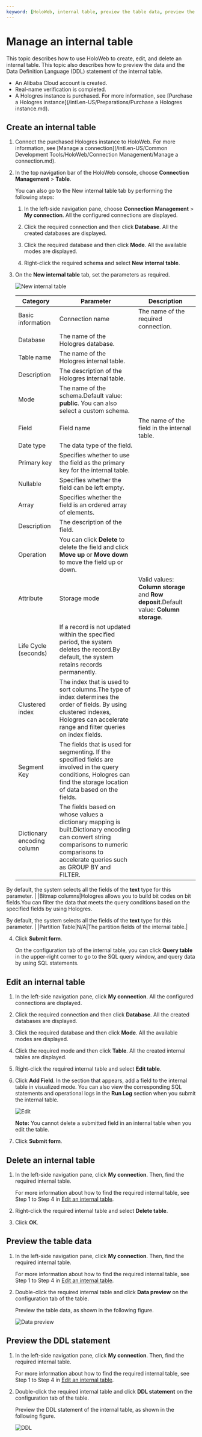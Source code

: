 ```yaml
---
keyword: [HoloWeb, internal table, preview the table data, preview the DDL statement]
---
```


# Manage an internal table

This topic describes how to use HoloWeb to create, edit, and delete an internal table. This topic also describes how to preview the data and the Data Definition Language \(DDL\) statement of the internal table.

-   An Alibaba Cloud account is created.
-   Real-name verification is completed.
-   A Hologres instance is purchased. For more information, see [Purchase a Hologres instance](/intl.en-US/Preparations/Purchase a Hologres instance.md).

## Create an internal table

1.  Connect the purchased Hologres instance to HoloWeb. For more information, see [Manage a connection](/intl.en-US/Common Development Tools/HoloWeb/Connection Management/Manage a connection.md).

2.  In the top navigation bar of the HoloWeb console, choose **Connection Management** \> **Table**.

    You can also go to the New internal table tab by performing the following steps:

    1.  In the left-side navigation pane, choose **Connection Management** \> **My connection**. All the configured connections are displayed.

    2.  Click the required connection and then click **Database**. All the created databases are displayed.

    3.  Click the required database and then click **Mode**. All the available modes are displayed.

    4.  Right-click the required schema and select **New internal table**.

3.  On the **New internal table** tab, set the parameters as required.

    ![New internal table](https://static-aliyun-doc.oss-accelerate.aliyuncs.com/assets/img/en-US/7003322161/p132195.png)

    |Category|Parameter|Description|
    |--------|---------|-----------|
    |Basic information|Connection name|The name of the required connection.|
    |Database|The name of the Hologres database.|
    |Table name|The name of the Hologres internal table.|
    |Description|The description of the Hologres internal table.|
    |Mode|The name of the schema.Default value: **public**. You can also select a custom schema. |
    |Field|Field name|The name of the field in the internal table.|
    |Date type|The data type of the field.|
    |Primary key|Specifies whether to use the field as the primary key for the internal table.|
    |Nullable|Specifies whether the field can be left empty.|
    |Array|Specifies whether the field is an ordered array of elements.|
    |Description|The description of the field.|
    |Operation|You can click **Delete** to delete the field and click **Move up** or **Move down** to move the field up or down.|
    |Attribute|Storage mode|Valid values: **Column storage** and **Row deposit**.Default value: **Column storage**. |
    |Life Cycle \(seconds\)|If a record is not updated within the specified period, the system deletes the record.By default, the system retains records permanently. |
    |Clustered index|The index that is used to sort columns.The type of index determines the order of fields. By using clustered indexes, Hologres can accelerate range and filter queries on index fields. |
    |Segment Key|The fields that is used for segmenting. If the specified fields are involved in the query conditions, Hologres can find the storage location of data based on the fields.|
    |Dictionary encoding column|The fields based on whose values a dictionary mapping is built.Dictionary encoding can convert string comparisons to numeric comparisons to accelerate queries such as GROUP BY and FILTER.

By default, the system selects all the fields of the **text** type for this parameter. |
    |Bitmap columns|Hologres allows you to build bit codes on bit fields.You can filter the data that meets the query conditions based on the specified fields by using Hologres.

By default, the system selects all the fields of the **text** type for this parameter. |
    |Partition Table|N/A|The partition fields of the internal table.|

4.  Click **Submit form**.

    On the configuration tab of the internal table, you can click **Query table** in the upper-right corner to go to the SQL query window, and query data by using SQL statements.


## Edit an internal table

1.  In the left-side navigation pane, click **My connection**. All the configured connections are displayed.

2.  Click the required connection and then click **Database**. All the created databases are displayed.

3.  Click the required database and then click **Mode**. All the available modes are displayed.

4.  Click the required mode and then click **Table**. All the created internal tables are displayed.

5.  Right-click the required internal table and select **Edit table**.

6.  Click **Add Field**. In the section that appears, add a field to the internal table in visualized mode. You can also view the corresponding SQL statements and operational logs in the **Run Log** section when you submit the internal table.

    ![Edit](https://static-aliyun-doc.oss-accelerate.aliyuncs.com/assets/img/en-US/4099438951/p132198.png)

    **Note:** You cannot delete a submitted field in an internal table when you edit the table.

7.  Click **Submit form**.


## Delete an internal table

1.  In the left-side navigation pane, click **My connection**. Then, find the required internal table.

    For more information about how to find the required internal table, see Step 1 to Step 4 in [Edit an internal table](#section_uu3_wol_suh).

2.  Right-click the required internal table and select **Delete table**.

3.  Click **OK**.


## Preview the table data

1.  In the left-side navigation pane, click **My connection**. Then, find the required internal table.

    For more information about how to find the required internal table, see Step 1 to Step 4 in [Edit an internal table](#section_uu3_wol_suh).

2.  Double-click the required internal table and click **Data preview** on the configuration tab of the table.

    Preview the table data, as shown in the following figure.

    ![Data preview](https://static-aliyun-doc.oss-accelerate.aliyuncs.com/assets/img/en-US/4099438951/p132200.png)


## Preview the DDL statement

1.  In the left-side navigation pane, click **My connection**. Then, find the required internal table.

    For more information about how to find the required internal table, see Step 1 to Step 4 in [Edit an internal table](#section_uu3_wol_suh).

2.  Double-click the required internal table and click **DDL statement** on the configuration tab of the table.

    Preview the DDL statement of the internal table, as shown in the following figure.

    ![DDL](https://static-aliyun-doc.oss-accelerate.aliyuncs.com/assets/img/en-US/4099438951/p132202.png)



